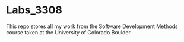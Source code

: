 # Labs_3308

This repo stores all my work from the Software Development Methods course taken at the University of Colorado Boulder. 

